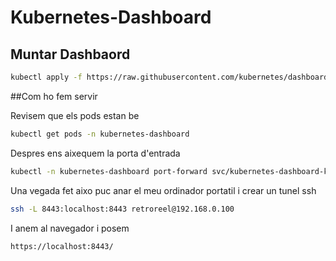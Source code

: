 # Kubernetes-Dashboard

## Muntar Dashbaord
```bash
kubectl apply -f https://raw.githubusercontent.com/kubernetes/dashboard/v2.7.0/aio/deploy/recommended.yaml
```

##Com ho fem servir

Revisem que els pods estan be 
```bash
kubectl get pods -n kubernetes-dashboard
```

Despres ens aixequem la porta d'entrada
```bash
kubectl -n kubernetes-dashboard port-forward svc/kubernetes-dashboard-kong-proxy 8443:443
```
Una vegada fet aixo puc anar el meu ordinador portatil i crear un tunel ssh
```bash
ssh -L 8443:localhost:8443 retroreel@192.168.0.100
```
I anem al navegador i posem 
```bash
https://localhost:8443/
```
